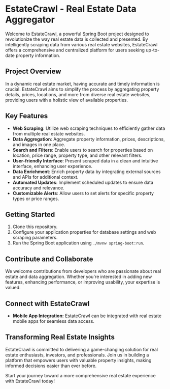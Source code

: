 # EstateCrawl - Real Estate Data Aggregator

Welcome to EstateCrawl, a powerful Spring Boot project designed to revolutionize the way real estate data is collected and presented. By intelligently scraping data from various real estate websites, EstateCrawl offers a comprehensive and centralized platform for users seeking up-to-date property information.

## Project Overview

In a dynamic real estate market, having accurate and timely information is crucial. EstateCrawl aims to simplify the process by aggregating property details, prices, locations, and more from diverse real estate websites, providing users with a holistic view of available properties.

## Key Features

- **Web Scraping**: Utilize web scraping techniques to efficiently gather data from multiple real estate websites.
- **Data Aggregation**: Aggregate property information, prices, descriptions, and images in one place.
- **Search and Filters**: Enable users to search for properties based on location, price range, property type, and other relevant filters.
- **User-friendly Interface**: Present scraped data in a clean and intuitive interface, enhancing user experience.
- **Data Enrichment**: Enrich property data by integrating external sources and APIs for additional context.
- **Automated Updates**: Implement scheduled updates to ensure data accuracy and relevance.
- **Customizable Alerts**: Allow users to set alerts for specific property types or price ranges.

## Getting Started

1. Clone this repository.
2. Configure your application properties for database settings and web scraping parameters.
3. Run the Spring Boot application using `./mvnw spring-boot:run`.

## Contribute and Collaborate

We welcome contributions from developers who are passionate about real estate and data aggregation. Whether you're interested in adding new features, enhancing performance, or improving usability, your expertise is valued.

## Connect with EstateCrawl

- **Mobile App Integration:** EstateCrawl can be integrated with real estate mobile apps for seamless data access.

## Transforming Real Estate Insights

EstateCrawl is committed to delivering a game-changing solution for real estate enthusiasts, investors, and professionals. Join us in building a platform that empowers users with valuable property insights, making informed decisions easier than ever before.

Start your journey toward a more comprehensive real estate experience with EstateCrawl today!
